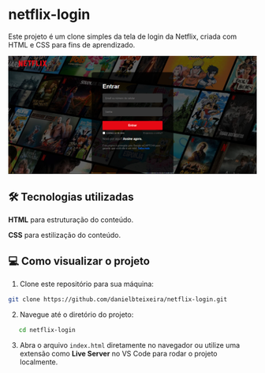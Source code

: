 # netflix-login
Este projeto é um clone simples da tela de login da Netflix, criada com HTML e CSS para fins de aprendizado.

![Screenshot](img/Preview.png)

## 🛠️ Tecnologias utilizadas
**HTML** para estruturação do conteúdo.

**CSS** para estilização do conteúdo.


## 💻 Como visualizar o projeto
1. Clone este repositório para sua máquina:
```bash
git clone https://github.com/danielbteixeira/netflix-login.git
```

2. Navegue até o diretório do projeto:
```bash
   cd netflix-login
   ```
3. Abra o arquivo `index.html` diretamente no navegador ou utilize uma extensão como **Live Server** no VS Code para rodar o projeto localmente.
